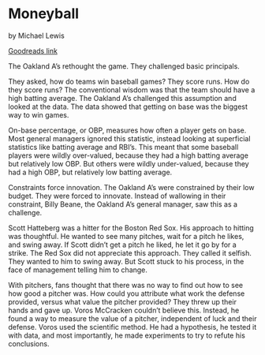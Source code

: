 # Moneyball
by Michael Lewis

[Goodreads link](https://www.goodreads.com/book/show/1301.Moneyball)

The Oakland A’s rethought the game. They challenged basic principals.

They asked, how do teams win baseball games? They score runs. How do they score runs? The conventional wisdom was that the team should have a high batting average. The Oakland A’s challenged this assumption and looked at the data. The data showed that getting on base was the biggest way to win games.

On-base percentage, or OBP, measures how often a player gets on base. Most general managers ignored this statistic, instead looking at superficial statistics like batting average and RBI’s. This meant that some baseball players were wildly over-valued, because they had a high batting average but relatively low OBP. But others were wildly under-valued, because they had a high OBP, but relatively low batting average.

Constraints force innovation. The Oakland A’s were constrained by their low budget. They were forced to innovate. Instead of wallowing in their constraint, Billy Beane, the Oakland A’s general manager, saw this as a challenge.

Scott Hatteberg was a hitter for the Boston Red Sox. His approach to hitting was thoughtful. He wanted to see many pitches, wait for a pitch he likes, and swing away. If Scott didn’t get a pitch he liked, he let it go by for a strike. The Red Sox did not appreciate this approach. They called it selfish. They wanted to him to swing away. But Scott stuck to his process, in the face of management telling him to change.

With pitchers, fans thought that there was no way to find out how to see how good a pitcher was. How could you attribute what work the defense provided, versus what value the pitcher provided? They threw up their hands and gave up. Voros McCracken couldn’t believe this. Instead, he found a way to measure the value of a pitcher, independent of luck and their defense. Voros used the scientific method. He had a hypothesis, he tested it with data, and most importantly, he made experiments to try to refute his conclusions.

